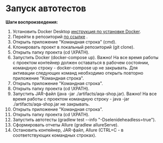 # Запуск автотестов

**Шаги воспроизведения:**
1. Установить Docker Desktop [инструкция по установке Docker](https://github.com/netology-code/aqa-homeworks/blob/master/docker/installation.md).
2. Перейти в репозиторий [по ссылке](https://github.com/LaSFront/Diploma) .
3. Открыть приложение "Командная строка" (cmd).
4. Клонировать проект в локальный репозиторий (git clone).
5. Открыть папку проекта (cd \XPATH\).
6. Запустить Docker (docker-compose up). Важно! На все время работы с проектом контейнер должен оставаться в рабочем состоянии, командную строку - docker-compose up не закрывать. Для активации следующих команд необходимо открыть повторно приложение "Командная строка".
7. Открыть приложение "Командная строка".
8. Открыть папку проекта (cd \XPATH\).
9. Запустить JAR-файл (java -jar ./artifacts/aqa-shop.jar). Важно! На все время работы с проектом командную строку - java -jar ./artifacts/aqa-shop.jar не закрывать.
10. Открыть приложение "Командная строка".
11. Открыть папку проекта (cd \XPATH\).
12. Запустить автотесты (gradlew test --info "-Dselenideheadless=true").
13. Сформировать отчеты Allure (gradlew allureServe).
14. Остановить контейнер, JAR-файл, Allure (CTRL+C - в соответствующих командных строках).

